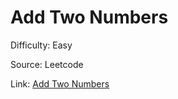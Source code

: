 # Add Two Numbers
Difficulty: Easy

Source: Leetcode

Link: [Add Two Numbers](https://leetcode.com/problems/add-two-numbers/description/)
